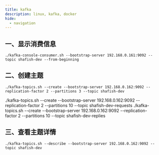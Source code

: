 ```yaml
---
title: kafka
description: linux, kafka, docker
hide:
  - navigation
---
```



## 一、显示消费信息
`./kafka-console-consumer.sh --bootstrap-server 192.168.0.161:9092 --topic shafish-dev --from-beginning`

## 二、创建主题
`./kafka-topics.sh --create --bootstrap-server 192.168.0.162:9092 --replication-factor 2 --partitions 3 --topic shafish-dev`

./kafka-topics.sh --create --bootstrap-server 192.168.0.162:9092 --replication-factor 2 --partitions 10 --topic shafish-dev-requests
./kafka-topics.sh --create --bootstrap-server 192.168.0.162:9092 --replication-factor 2 --partitions 10 --topic shafish-dev-replies

## 三、查看主题详情
`./kafka-topics.sh --describe --bootstrap-server 192.168.0.162:9092 --topic shafish-dev`